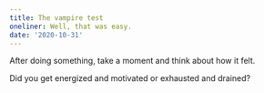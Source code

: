 ```yaml
---
title: The vampire test
oneliner: Well, that was easy.
date: '2020-10-31'
---
```


After doing something, take a moment and think about how it felt.

Did you get energized and motivated or exhausted and drained?
